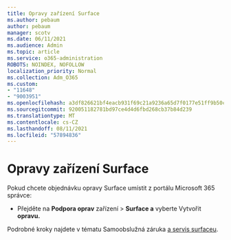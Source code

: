 ```yaml
---
title: Opravy zařízení Surface
ms.author: pebaum
author: pebaum
manager: scotv
ms.date: 06/11/2021
ms.audience: Admin
ms.topic: article
ms.service: o365-administration
ROBOTS: NOINDEX, NOFOLLOW
localization_priority: Normal
ms.collection: Adm_O365
ms.custom:
- "11648"
- "9003951"
ms.openlocfilehash: a3df826621bf4eacb931f69c21a9236a65d7f0177e51ff9b50cc91129359ee83
ms.sourcegitcommit: 920051182781bd97ce4d4d6fbd268cb37b84d239
ms.translationtype: MT
ms.contentlocale: cs-CZ
ms.lasthandoff: 08/11/2021
ms.locfileid: "57894836"
---
```

# <a name="surface-repairs"></a>Opravy zařízení Surface

Pokud chcete objednávku opravy Surface umístit z portálu Microsoft 365 správce:

- Přejděte na **Podpora oprav** zařízení  >  **Surface a** vyberte Vytvořit **opravu.** 

Podrobné kroky najdete v tématu Samoobslužná záruka [a servis surfaceu](https://docs.microsoft.com/surface/self-serve-warranty-service).